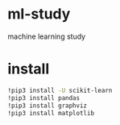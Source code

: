 # ml-study
machine learning study

# install
```bash
!pip3 install -U scikit-learn
!pip3 install pandas
!pip3 install graphviz
!pip3 install matplotlib
```
